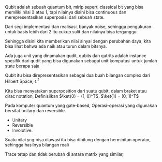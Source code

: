 Qubit adalah sebuah quantum bit, mirip seperti classical bit yang bisa memiliki nilai 0 atau 1, tapi nilainya disini bisa continuous dan merepresentasikan superposisi dari sebuah state.

Dari segi implementasi dan realisasi, banyak noise, sehingga pengukuran untuk basis lebih dari 2 itu cukup sulit dan nilainya bisa terganggu.

Sehingga disini kita memberikan nilai sinyal dengan perubahan daya, kita bisa lihat bahwa ada naik atau turun dalam bitsnya.

Ada juga unit yang dinamakan qudit, qubits dan qutrits adalah instance spesifik dari qudit yang bisa digunakan sebagai unit komputasi untuk jumlah state berapa saja.

Qubit itu bisa direpresentasikan sebagai dua buah bilangan complex dari Hilbert Space, $\mathbb{C}^2$

Kita bisa menyatakan superposition dari suatu qubit, dalam braket atau dirac notation, Definisilkan $\ket{0} = (1, 0)^T$, $\ket{1} = (0, 1)^T$



Pada komputer quantum yang gate-based, Operasi-operasi yang digunakan bersifat unitary dan reversible.

- Unitary
- Reversible
- Involutive.

Suatu nilai yng bisa diawasi itu bisa dihitung dengan herminitan operator, sehingga hasilnya bilangan real/

Trace tetap dan tidak berubah di antara matrix yang similar,

